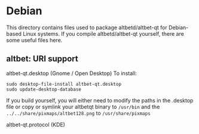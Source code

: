 
Debian
====================
This directory contains files used to package altbetd/altbet-qt
for Debian-based Linux systems. If you compile altbetd/altbet-qt yourself, there are some useful files here.

## altbet: URI support ##


altbet-qt.desktop  (Gnome / Open Desktop)
To install:

	sudo desktop-file-install altbet-qt.desktop
	sudo update-desktop-database

If you build yourself, you will either need to modify the paths in
the .desktop file or copy or symlink your altbetqt binary to `/usr/bin`
and the `../../share/pixmaps/altbet128.png` to `/usr/share/pixmaps`

altbet-qt.protocol (KDE)

